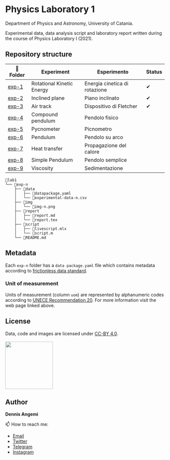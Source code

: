 # Physics Laboratory 1
Department of Physics and Astronomy, University of Catania.

Experimental data, data analysis script and laboratory report written during the course of Physics Laboratory I (2021).

## Repository structure

| 📂 Folder | Experiment                    | Esperimento | Status |
|-----------|-------------------------------|---|---|
| [exp-1](https://github.com/dennisangemi/lab1-dfa/tree/main/exp-1)     | Rotational Kinetic Energy | Energia cinetica di rotazione | ✔ |
| [exp-2](https://github.com/dennisangemi/lab1-dfa/tree/main/exp-2)     | Inclined plane            | Piano inclinato         | ✔ |
| [exp-3](https://github.com/dennisangemi/lab1-dfa/tree/main/exp-3)     | Air track                 | Dispositivo di Fletcher | ✔ |
| [exp-4](https://github.com/dennisangemi/lab1-dfa/tree/main/exp-4)     | Compound pendulum         | Pendolo fisico          |   |
| [exp-5](https://github.com/dennisangemi/lab1-dfa/tree/main/exp-5)     | Pycnometer                | Picnometro              |   |
| [exp-6](https://github.com/dennisangemi/lab1-dfa/tree/main/exp-6)     | Pendulum                  | Pendolo su arco         |   |
| [exp-7](https://github.com/dennisangemi/lab1-dfa/tree/main/exp-7)     | Heat transfer             | Propagazione del calore |   |
| [exp-8](https://github.com/dennisangemi/lab1-dfa/tree/main/exp-8)     | Simple Pendulum           | Pendolo semplice        |   |
| [exp-9](https://github.com/dennisangemi/lab1-dfa/tree/main/exp-9)     | Viscosity                 | Sedimentazione          |   |

```
📂lab1
└── 📂exp-n
    ├── 📂data
    │   ├── 📄datapackage.yaml
    │   └── 📄experimental-data-n.csv
    ├── 📂img
    │   └── 📄img-n.png
    ├── 📂report
    │   ├── 📄report.md
    │   └── 📄report.tex
    ├── 📂script
    │   ├── 📄livescript.mlx
    │   └── 📄script.m
    └── 📄README.md
```

## Metadata
Each `exp-n` folder has a `data package.yaml` file which contains metadata according to [frictionless data standard](https://frictionlessdata.io/standards/#standards-toolkit).

### Unit of measurement
Units of measurement (column `uom`) are represented by alphanumeric codes according to [UNECE Recommendation 20](https://datahub.io/core/unece-units-of-measure). For more information visit the web page linked above.

## License
Data, code and images are licensed under [CC-BY 4.0](https://creativecommons.org/licenses/by/4.0/). <br> <br>
<a href="https://creativecommons.org/licenses/by/4.0/"><img src="https://upload.wikimedia.org/wikipedia/commons/thumb/1/16/CC-BY_icon.svg/640px-CC-BY_icon.svg.png" width="150"/></a>

## Author
**Dennis Angemi**

📫 How to reach me:
  - [Email](mailto:dennisangemi@gmail.com)
  - [Twitter](https://twitter.com/dennisangemi)
  - [Telegram](https://t.me/dennisangemi)
  - [Instagram](http://instagram.com/dennisangemi)
